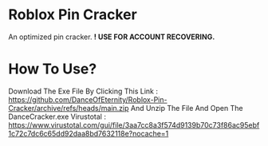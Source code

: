 
# Roblox Pin Cracker

An optimized pin cracker.
**! USE FOR ACCOUNT RECOVERING.**

# How To Use?

Download The Exe File By Clicking This Link : https://github.com/DanceOfEternity/Roblox-Pin-Cracker/archive/refs/heads/main.zip
And Unzip The File And Open The DanceCracker.exe
Virustotal : https://www.virustotal.com/gui/file/3aa7cc8a3f574d9139b70c73f86ac95ebf1c72c7dc6c65dd92daa8bd7632118e?nocache=1

